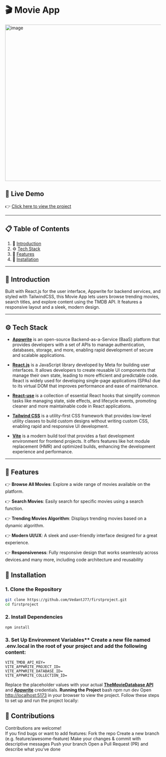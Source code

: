 # 🎬 Movie App

<img width="1072" height="504" alt="image" src="https://github.com/user-attachments/assets/e1d61a99-8a13-4115-ab24-461de723f4c3" />

## 🚀 Live Demo  
👉 [Click here to view the project](https://vedantj77.github.io/MovieApp/)

---

## 📋 <a name="table">Table of Contents</a>

1. 🤖 [Introduction](#introduction)  
2. ⚙️ [Tech Stack](#tech-stack)  
3. 🔋 [Features](#features)  
4. 🤸 [Installation](#quick-start)  

---

## <a name="introduction">🤖 Introduction</a>

Built with React.js for the user interface, Appwrite for backend services, and styled with TailwindCSS, this Movie App lets users browse trending movies, search titles, and explore content using the TMDB API. It features a responsive layout and a sleek, modern design.

---

## <a name="tech-stack">⚙️ Tech Stack</a>

- **[Appwrite](https://appwrite.io/)** is an open-source Backend-as-a-Service (BaaS) platform that provides developers with a set of APIs to manage authentication, databases, storage, and more, enabling rapid development of secure and scalable applications.

- **[React.js](https://react.dev/reference/react)** is a JavaScript library developed by Meta for building user interfaces. It allows developers to create reusable UI components that manage their own state, leading to more efficient and predictable code. React is widely used for developing single-page applications (SPAs) due to its virtual DOM that improves performance and ease of maintenance.

- **[React-use](https://github.com/streamich/react-use)** is a collection of essential React hooks that simplify common tasks like managing state, side effects, and lifecycle events, promoting cleaner and more maintainable code in React applications.

- **[Tailwind CSS](https://tailwindcss.com/)** is a utility-first CSS framework that provides low-level utility classes to build custom designs without writing custom CSS, enabling rapid and responsive UI development.

- **[Vite](https://vite.dev/)** is a modern build tool that provides a fast development environment for frontend projects. It offers features like hot module replacement (HMR) and optimized builds, enhancing the development experience and performance.

---
## <a name="features">🔋 Features</a>

👉 **Browse All Movies**: Explore a wide range of movies available on the platform.

👉 **Search Movies**: Easily search for specific movies using a search function.

👉 **Trending Movies Algorithm**: Displays trending movies based on a dynamic algorithm.

👉 **Modern UI/UX**: A sleek and user-friendly interface designed for a great experience.

👉 **Responsiveness**: Fully responsive design that works seamlessly across devices.and many more, including code architecture and reusability


## <a name="quick-start">🤸 Installation</a>
### 1. Clone the Repository
```bash
git clone https://github.com/VedantJ77/firstproject.git
cd firstproject
```
### 2. Install Dependencies
```Using npm:
npm install
```
### 3. Set Up Environment Variables** Create a new file named .env.local in the root of your project and add the following content:
```env
VITE_TMDB_API_KEY=
VITE_APPWRITE_PROJECT_ID=
VITE_APPWRITE_DATABASE_ID=
VITE_APPWRITE_COLLECTION_ID=
```
Replace the placeholder values with your actual **[TheMovieDatabase API](https://developer.themoviedb.org/reference/intro/getting-started)** and **[Appwrite](https://apwr.dev/JSM050)** credentials. **Running the Project**
bash
npm run dev
Open [http://localhost:5173](http://localhost:5173) in your browser to view the project.
Follow these steps to set up and run the project locally:

## <a>🙌 Contributions </a>
Contributions are welcome! <br>
If you find bugs or want to add features: Fork the repo
Create a new branch (e.g. feature/awesome-feature)
Make your changes & commit with descriptive messages
Push your branch
Open a Pull Request (PR) and describe what you’ve done
